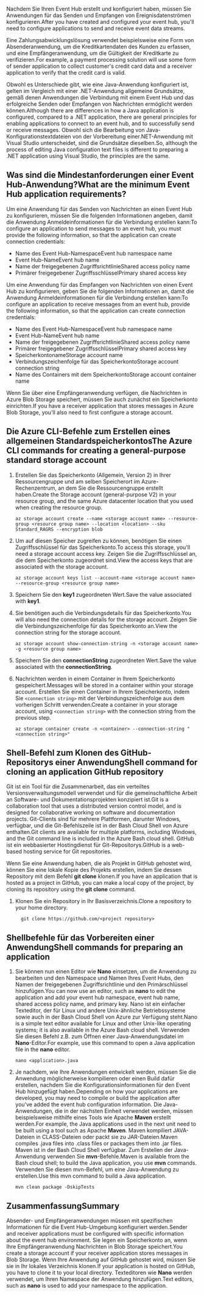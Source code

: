 <span data-ttu-id="9db9f-101">Nachdem Sie Ihren Event Hub erstellt und konfiguriert haben, müssen Sie Anwendungen für das Senden und Empfangen von Ereignisdatenströmen konfigurieren.</span><span class="sxs-lookup"><span data-stu-id="9db9f-101">After you have created and configured your event hub, you'll need to configure applications to send and receive event data streams.</span></span>

<span data-ttu-id="9db9f-102">Eine Zahlungsabwicklungslösung verwendet beispielsweise eine Form von Absenderanwendung, um die Kreditkartendaten des Kunden zu erfassen, und eine Empfängeranwendung, um die Gültigkeit der Kreditkarte zu verifizieren.</span><span class="sxs-lookup"><span data-stu-id="9db9f-102">For example, a payment processing solution will use some form of sender application to collect customer's credit card data and a receiver application to verify that the credit card is valid.</span></span>

<span data-ttu-id="9db9f-103">Obwohl es Unterschiede gibt, wie eine Java-Anwendung konfiguriert ist, gelten im Vergleich mit einer .NET-Anwendung allgemeine Grundsätze, gemäß denen Anwendungen die Verbindung mit einem Event Hub und das erfolgreiche Senden oder Empfangen von Nachrichten ermöglicht werden können.</span><span class="sxs-lookup"><span data-stu-id="9db9f-103">Although there are differences in how a Java application is configured, compared to a .NET application, there are general principles for enabling applications to connect to an event hub, and to successfully send or receive messages.</span></span> <span data-ttu-id="9db9f-104">Obwohl sich die Bearbeitung von Java-Konfigurationstextdateien von der Vorbereitung einer.NET-Anwendung mit Visual Studio unterscheidet, sind die Grundsätze dieselben.</span><span class="sxs-lookup"><span data-stu-id="9db9f-104">So, although the process of editing Java configuration text files is different to preparing a .NET application using Visual Studio, the principles are the same.</span></span>

## <a name="what-are-the-minimum-event-hub-application-requirements"></a><span data-ttu-id="9db9f-105">Was sind die Mindestanforderungen einer Event Hub-Anwendung?</span><span class="sxs-lookup"><span data-stu-id="9db9f-105">What are the minimum Event Hub application requirements?</span></span>

<span data-ttu-id="9db9f-106">Um eine Anwendung für das Senden von Nachrichten an einen Event Hub zu konfigurieren, müssen Sie die folgenden Informationen angeben, damit die Anwendung Anmeldeinformationen für die Verbindung erstellen kann:</span><span class="sxs-lookup"><span data-stu-id="9db9f-106">To configure an application to send messages to an event hub, you must provide the following information, so that the application can create connection credentials:</span></span>

- <span data-ttu-id="9db9f-107">Name des Event Hub-Namespace</span><span class="sxs-lookup"><span data-stu-id="9db9f-107">Event hub namespace name</span></span>
- <span data-ttu-id="9db9f-108">Event Hub-Name</span><span class="sxs-lookup"><span data-stu-id="9db9f-108">Event hub name</span></span>
- <span data-ttu-id="9db9f-109">Name der freigegebenen Zugriffsrichtlinie</span><span class="sxs-lookup"><span data-stu-id="9db9f-109">Shared access policy name</span></span>
- <span data-ttu-id="9db9f-110">Primärer freigegebener Zugriffsschlüssel</span><span class="sxs-lookup"><span data-stu-id="9db9f-110">Primary shared access key</span></span>

<span data-ttu-id="9db9f-111">Um eine Anwendung für das Empfangen von Nachrichten von einen Event Hub zu konfigurieren, geben Sie die folgenden Informationen an, damit die Anwendung Anmeldeinformationen für die Verbindung erstellen kann:</span><span class="sxs-lookup"><span data-stu-id="9db9f-111">To configure an application to receive messages from an event hub, provide the following information, so that the application can create connection credentials:</span></span>

- <span data-ttu-id="9db9f-112">Name des Event Hub-Namespace</span><span class="sxs-lookup"><span data-stu-id="9db9f-112">Event hub namespace name</span></span>
- <span data-ttu-id="9db9f-113">Event Hub-Name</span><span class="sxs-lookup"><span data-stu-id="9db9f-113">Event hub name</span></span>
- <span data-ttu-id="9db9f-114">Name der freigegebenen Zugriffsrichtlinie</span><span class="sxs-lookup"><span data-stu-id="9db9f-114">Shared access policy name</span></span>
- <span data-ttu-id="9db9f-115">Primärer freigegebener Zugriffsschlüssel</span><span class="sxs-lookup"><span data-stu-id="9db9f-115">Primary shared access key</span></span>
- <span data-ttu-id="9db9f-116">Speicherkontoname</span><span class="sxs-lookup"><span data-stu-id="9db9f-116">Storage account name</span></span>
- <span data-ttu-id="9db9f-117">Verbindungszeichenfolge für das Speicherkonto</span><span class="sxs-lookup"><span data-stu-id="9db9f-117">Storage account connection string</span></span>
- <span data-ttu-id="9db9f-118">Name des Containers mit dem Speicherkonto</span><span class="sxs-lookup"><span data-stu-id="9db9f-118">Storage account container name</span></span>

<span data-ttu-id="9db9f-119">Wenn Sie über eine Empfängeranwendung verfügen, die Nachrichten in Azure Blob Storage speichert, müssen Sie auch zunächst ein Speicherkonto einrichten.</span><span class="sxs-lookup"><span data-stu-id="9db9f-119">If you have a receiver application that stores messages in Azure Blob Storage, you'll also need to first configure a storage account.</span></span>

## <a name="the-azure-cli-commands-for-creating-a-general-purpose-standard-storage-account"></a><span data-ttu-id="9db9f-120">Die Azure CLI-Befehle zum Erstellen eines allgemeinen Standardspeicherkontos</span><span class="sxs-lookup"><span data-stu-id="9db9f-120">The Azure CLI commands for creating a general-purpose standard storage account</span></span>

1. <span data-ttu-id="9db9f-121">Erstellen Sie das Speicherkonto (Allgemein, Version 2) in Ihrer Ressourcengruppe und am selben Speicherort im Azure-Rechenzentrum, an dem Sie die Ressourcengruppe erstellt haben.</span><span class="sxs-lookup"><span data-stu-id="9db9f-121">Create the Storage account (general-purpose V2) in your resource group, and the same Azure datacenter location that you used when creating the resource group.</span></span>

    ```azurecli
    az storage account create --name <storage account name> --resource-group <resource group name> --location <location> --sku Standard_RAGRS --encryption blob
    ```

1. <span data-ttu-id="9db9f-122">Um auf diesen Speicher zugreifen zu können, benötigen Sie einen Zugriffsschlüssel für das Speicherkonto.</span><span class="sxs-lookup"><span data-stu-id="9db9f-122">To access this storage, you'll need a storage account access key.</span></span> <span data-ttu-id="9db9f-123">Zeigen Sie die Zugriffsschlüssel an, die dem Speicherkonto zugeordnet sind.</span><span class="sxs-lookup"><span data-stu-id="9db9f-123">View the access keys that are associated with the storage account.</span></span>

    ```azurecli
    az storage account keys list --account-name <storage account name> --resource-group <resource group name>
    ```

1. <span data-ttu-id="9db9f-124">Speichern Sie den **key1** zugeordneten Wert.</span><span class="sxs-lookup"><span data-stu-id="9db9f-124">Save the value associated with **key1**.</span></span>

1. <span data-ttu-id="9db9f-125">Sie benötigen auch die Verbindungsdetails für das Speicherkonto.</span><span class="sxs-lookup"><span data-stu-id="9db9f-125">You will also need the connection details for the storage account.</span></span> <span data-ttu-id="9db9f-126">Zeigen Sie die Verbindungszeichenfolge für das Speicherkonto an.</span><span class="sxs-lookup"><span data-stu-id="9db9f-126">View the connection string for the storage account.</span></span>

    ```azurecli
    az storage account show-connection-string -n <storage account name> -g <resource group name>
    ```

1. <span data-ttu-id="9db9f-127">Speichern Sie den **connectionString** zugeordneten Wert.</span><span class="sxs-lookup"><span data-stu-id="9db9f-127">Save the value associated with the **connectionString**.</span></span>

1. <span data-ttu-id="9db9f-128">Nachrichten werden in einem Container in Ihrem Speicherkonto gespeichert.</span><span class="sxs-lookup"><span data-stu-id="9db9f-128">Messages will be stored in a container within your storage account.</span></span> <span data-ttu-id="9db9f-129">Erstellen Sie einen Container in Ihrem Speicherkonto, indem Sie `<connection string>` mit der Verbindungszeichenfolge aus dem vorherigen Schritt verwenden.</span><span class="sxs-lookup"><span data-stu-id="9db9f-129">Create a container in your storage account, using `<connection string>` with the connection string from the previous step.</span></span>

    ```azurecli
    az storage container create -n <container> --connection-string "<connection string>"
    ```

## <a name="shell-command-for-cloning-an-application-github-repository"></a><span data-ttu-id="9db9f-130">Shell-Befehl zum Klonen des GitHub-Repositorys einer Anwendung</span><span class="sxs-lookup"><span data-stu-id="9db9f-130">Shell command for cloning an application GitHub repository</span></span>

<span data-ttu-id="9db9f-131">Git ist ein Tool für die Zusammenarbeit, das ein verteiltes Versionsverwaltungsmodell verwendet und für die gemeinschaftliche Arbeit an Software- und Dokumentationsprojekten konzipiert ist.</span><span class="sxs-lookup"><span data-stu-id="9db9f-131">Git is a collaboration tool that uses a distributed version control model, and is designed for collaborative working on software and documentation projects.</span></span> <span data-ttu-id="9db9f-132">Git-Clients sind für mehrere Plattformen, darunter Windows, verfügbar, und die Git-Befehlszeile ist in der Bash Cloud Shell von Azure enthalten.</span><span class="sxs-lookup"><span data-stu-id="9db9f-132">Git clients are available for multiple platforms, including Windows, and the Git command line is included in the Azure Bash cloud shell.</span></span> <span data-ttu-id="9db9f-133">GitHub ist ein webbasierter Hostingdienst für Git-Repositorys.</span><span class="sxs-lookup"><span data-stu-id="9db9f-133">GitHub is a web-based hosting service for Git repositories.</span></span> 

<span data-ttu-id="9db9f-134">Wenn Sie eine Anwendung haben, die als Projekt in GitHub gehostet wird, können Sie eine lokale Kopie des Projekts erstellen, indem Sie dessen Repository mit dem Befehl **git clone** klonen.</span><span class="sxs-lookup"><span data-stu-id="9db9f-134">If you have an application that is hosted as a project in GitHub, you can make a local copy of the project, by cloning its repository using the **git clone** command.</span></span>

1. <span data-ttu-id="9db9f-135">Klonen Sie ein Repository in Ihr Basisverzeichnis.</span><span class="sxs-lookup"><span data-stu-id="9db9f-135">Clone a repository to your home directory.</span></span>

    ```azurecli
      git clone https://github.com/<project repository>
    ```

## <a name="shell-commands-for-preparing-an-application"></a><span data-ttu-id="9db9f-136">Shellbefehle für das Vorbereiten einer Anwendung</span><span class="sxs-lookup"><span data-stu-id="9db9f-136">Shell commands for preparing an application</span></span>

1. <span data-ttu-id="9db9f-137">Sie können nun einen Editor wie **Nano** einsetzen, um die Anwendung zu bearbeiten und den Namespace und Namen Ihres Event Hubs, den Namen der freigegebenen Zugriffsrichtlinie und den Primärschlüssel hinzufügen.</span><span class="sxs-lookup"><span data-stu-id="9db9f-137">You can now use an editor, such as **nano** to edit the application and add your event hub namespace, event hub name, shared access policy name, and primary key.</span></span> <span data-ttu-id="9db9f-138">Nano ist ein einfacher Texteditor, der für Linux und andere Unix-ähnliche Betriebssysteme sowie auch in der Bash Cloud Shell von Azure zur Verfügung steht.</span><span class="sxs-lookup"><span data-stu-id="9db9f-138">Nano is a simple text editor available for Linux and other Unix-like operating systems; it is also available in the Azure Bash cloud shell.</span></span> <span data-ttu-id="9db9f-139">Verwenden Sie diesen Befehl z.B. zum Öffnen einer Java-Anwendungsdatei im **Nano**-Editor.</span><span class="sxs-lookup"><span data-stu-id="9db9f-139">For example, use this command to open a Java application file in the **nano** editor.</span></span>

    ```azurecli
    nano <application>.java
    ```

1. <span data-ttu-id="9db9f-140">Je nachdem, wie Ihre Anwendungen entwickelt werden, müssen Sie die Anwendung möglicherweise kompilieren oder einen Build dafür erstellen, nachdem Sie die Konfigurationsinformationen für den Event Hub hinzugefügt haben.</span><span class="sxs-lookup"><span data-stu-id="9db9f-140">Depending on how your applications are developed, you may need to compile or build the application after you've added the event hub configuration information.</span></span> <span data-ttu-id="9db9f-141">Die Java-Anwendungen, die in der nächsten Einheit verwendet werden, müssen beispielsweise mithilfe eines Tools wie Apache **Maven** erstellt werden.</span><span class="sxs-lookup"><span data-stu-id="9db9f-141">For example, the Java applications used in the next unit need to be built using a tool such as Apache **Maven**.</span></span> <span data-ttu-id="9db9f-142">Maven kompiliert JAVA-Dateien in CLASS-Dateien oder packt sie zu JAR-Dateien.</span><span class="sxs-lookup"><span data-stu-id="9db9f-142">Maven compiles .java files into .class files or packages them into .jar files.</span></span> <span data-ttu-id="9db9f-143">Maven ist in der Bash Cloud Shell verfügbar. Zum Erstellen der Java-Anwendung verwenden Sie **mvn**-Befehle.</span><span class="sxs-lookup"><span data-stu-id="9db9f-143">Maven is available from the Bash cloud shell; to build the Java application, you use **mvn** commands.</span></span> <span data-ttu-id="9db9f-144">Verwenden Sie diesen mvn-Befehl, um eine Java-Anwendung zu erstellen.</span><span class="sxs-lookup"><span data-stu-id="9db9f-144">Use this mvn command to build a Java  application.</span></span>

    ```azurecli
    mvn clean package -DskipTests
    ```

## <a name="summary"></a><span data-ttu-id="9db9f-145">Zusammenfassung</span><span class="sxs-lookup"><span data-stu-id="9db9f-145">Summary</span></span>

<span data-ttu-id="9db9f-146">Absender- und Empfängeranwendungen müssen mit spezifischen Informationen für die Event Hub-Umgebung konfiguriert werden.</span><span class="sxs-lookup"><span data-stu-id="9db9f-146">Sender and receiver applications must be configured with specific information about the event hub environment.</span></span> <span data-ttu-id="9db9f-147">Sie legen ein Speicherkonto an, wenn Ihre Empfängeranwendung Nachrichten in Blob Storage speichert.</span><span class="sxs-lookup"><span data-stu-id="9db9f-147">You create a storage account if your receiver application stores messages in Blob Storage.</span></span> <span data-ttu-id="9db9f-148">Wenn Ihre Anwendung auf GitHub gehostet wird, müssen Sie sie in Ihr lokales Verzeichnis klonen.</span><span class="sxs-lookup"><span data-stu-id="9db9f-148">If your application is hosted on GitHub, you have to clone it to your local directory.</span></span> <span data-ttu-id="9db9f-149">Texteditoren wie **Nano** werden verwendet, um Ihren Namespace der Anwendung hinzufügen.</span><span class="sxs-lookup"><span data-stu-id="9db9f-149">Text editors, such as **nano** is used to  add your namespace to the application.</span></span>